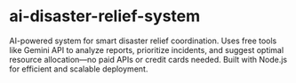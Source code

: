 # ai-disaster-relief-system
AI-powered system for smart disaster relief coordination. Uses free tools like Gemini API to analyze reports, prioritize incidents, and suggest optimal resource allocation—no paid APIs or credit cards needed. Built with Node.js for efficient and scalable deployment.
